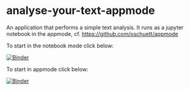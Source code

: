 # analyse-your-text-appmode

An application that performs a simple text analysis. It runs as a jupyter notebook in the appmode, cf. https://github.com/oschuett/appmode

To start in the notebook mode click below:

[![Binder](https://mybinder.org/badge_logo.svg)](https://mybinder.org/v2/gh/karincv/analyse-your-text-appmode/main?filepath=APP-Analyse-your-text.ipynb)

To start in appmode click below:

[![Binder](https://mybinder.org/badge_logo.svg)](https://mybinder.org/v2/gh/karincv/analyse-your-text-appmode/main?urlpath=%2Fapps%2FAPP-Analyse-your-text.ipynb)


